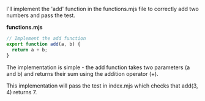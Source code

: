 I'll implement the 'add' function in the functions.mjs file to correctly add two numbers and pass the test.

**functions.mjs**

```js
// Implement the add function
export function add(a, b) {
  return a + b;
}
```

The implementation is simple - the add function takes two parameters (a and b) and returns their sum using the addition operator (+).

This implementation will pass the test in index.mjs which checks that add(3, 4) returns 7.